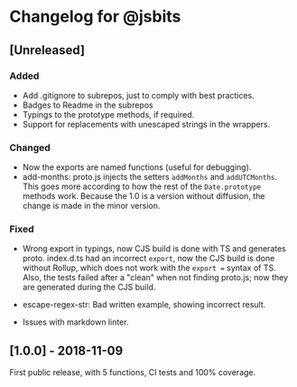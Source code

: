 # Changelog for @jsbits

## \[Unreleased]

### Added

- Add .gitignore to subrepos, just to comply with best practices.
- Badges to Readme in the subrepos
- Typings to the prototype methods, if required.
- Support for replacements with unescaped strings in the wrappers.

### Changed

- Now the exports are named functions (useful for debugging).
- add-months: proto.js injects the setters `addMonths` and `addUTCMonths`.
  This goes more according to how the rest of the `Date.prototype` methods work. Because the 1.0 is a version without diffusion, the change is made in the minor version.

### Fixed

- Wrong export in typings, now CJS build is done with TS and generates proto.
  index.d.ts had an incorrect `export`, now the CJS build is done without Rollup, which does not work with the `export =` syntax of TS.
  Also, the tests failed after a "clean" when not finding proto.js; now they are generated during the CJS build.

- escape-regex-str: Bad written example, showing incorrect result.
- Issues with markdown linter.

## \[1.0.0] - 2018-11-09

First public release, with 5 functions, CI tests and 100% coverage.
